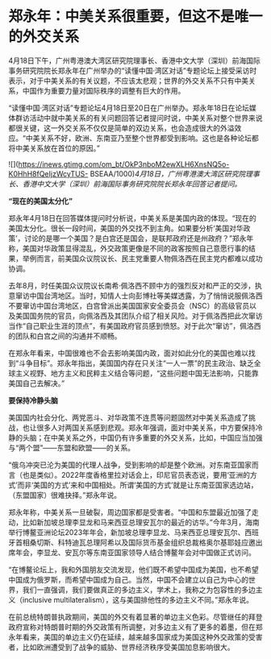 # 郑永年：中美关系很重要，但这不是唯一的外交关系

4月18日下午，广州粤港澳大湾区研究院理事长、香港中文大学（深圳）前海国际事务研究院院长郑永年在广州举办的“读懂中国·湾区对话”专题论坛上接受采访时表示，对于中美关系的有关议题，不应该太悲观；世界的外交关系不只有中美关系，中国作为重要力量对国际秩序的调整有巨大的作用。

“读懂中国·湾区对话”专题论坛4月18日至20日在广州举办。郑永年18日在论坛媒体群访活动中就中美关系的有关问题回答记者提问时说，中美关系对整个世界来说都很关键，这一外交关系不仅仅是简单的双边关系，也会造成很大的外溢效应。“中美关系不好，欧洲、东南亚乃至整个世界都受到影响。这也是各种论坛都将中美关系放在首位的原因。”

![](https://inews.gtimg.com/om_bt/OkP3nboM2ewXLH6XnsNQ5o-K0HhH8fQeIjzWcyTUS-
BSEAA/1000)_4月18日，广州粤港澳大湾区研究院理事长、香港中文大学（深圳）前海国际事务研究院院长郑永年回答记者提问。_

**“现在的美国太分化”**

郑永年4月18日在回答媒体提问时分析说，中美关系是美国内政的体现。“现在的美国太分化。很长一段时间，美国的外交找不到主角。如果要分析‘美国对华政策’，讨论的是哪一个美国？是白宫还是国会，是联邦政府还是州政府？”郑永年称，美国对华政策显得混乱，外交政策更像是不同的政客按照自己意愿行事的结果，举例而言，前美国众议院议长、民主党重要人物佩洛西在民主党内都难以成功协调。

去年8月，时任美国众议院议长南希·佩洛西不顾中方的强烈反对和严正的交涉，执意窜访中国台湾地区。当时，知情人士向彭博社等美媒透露，为了悄悄说服佩洛西不要窜访中国台湾地区，白宫曾派出美国国家安全委员会（NSC）的高级官员以及美国国务院的官员，向佩洛西及其团队介绍了相关风险。对于佩洛西把此次窜访当作“自己职业生涯的顶点”，有美国政府官员感到愤怒。对于此次“窜访”，佩洛西的团队和白宫之间的沟通并不顺畅。

在郑永年看来，中国很难也不会去影响美国内政，面对如此分化的美国也难以找到“斗争目标”。郑永年指出，美国国内存在只关注“一人一票”的民主政治、缺乏全球主义视野、地方主义和民粹主义结合等问题，“这些问题中国无法影响，只能靠美国自己去解决。”

**要保持冷静头脑**

美国国内社会分化、两党恶斗、对华政策不连贯等问题固然对中美关系造成了挑战，也让很多人对两国关系感到悲观。郑永年强调，面对中美关系，中方要保持冷静的头脑；在中美关系之外，中国仍有许多重要的外交关系，比如，中国应当加强与“两个盟”——东盟和欧盟——的关系。

“俄乌冲突已沦为美国的代理人战争，受到影响的却是整个欧洲。对东南亚国家而言（也是类似）。2022年度香格里拉对话会上，印尼官员表态说，要用‘亚洲的方式’而非‘美国的方式’来和中国相处。所谓‘美国的方式’就是让东南亚国家选边站，（东盟国家）很难抉择。”郑永年说。

郑永年称，中美关系一旦破裂，周边国家都是受害者。“中国和东盟最近加强了走动，比如新加坡总理李显龙和马来西亚总理安瓦尔的最近的访华。”今年3月，海南举行博鳌亚洲论坛2023年年会，新加坡总理李显龙、马来西亚总理安瓦尔、西班牙首相桑切斯、科特迪瓦总理阿希以及国际货币基金组织总裁格奥尔基耶娃应邀出席年会，李显龙、安瓦尔等东南亚国家领导人结合博鳌年会对中国做正式访问。

“在博鳌论坛上，我和外国朋友交流发现，他们既不希望中国成为美国，也不希望中国成为俄罗斯，而希望中国成为自己。当然，中国不会建立以自己为中心的世界，我们一直强调，我们要做真正的多边主义，学术上，我称之为包容性的多边主义（inclusive
multilateralism），这与美国排他性的多边主义不同。”郑永年说。

在前总统特朗普执政期间，美国的外交有着显著的单边主义色彩。尽管继任的拜登政府宣称对特朗普时期的外交政策有所调整，对多边主义有了更多的着墨，但在郑永年看来，美国的单边主义仍在延续，越来越多国家成为美国这种外交政策的受害者，比如欧洲遭受到了战争的威胁、世界经济秩序受美国加息影响很大。


